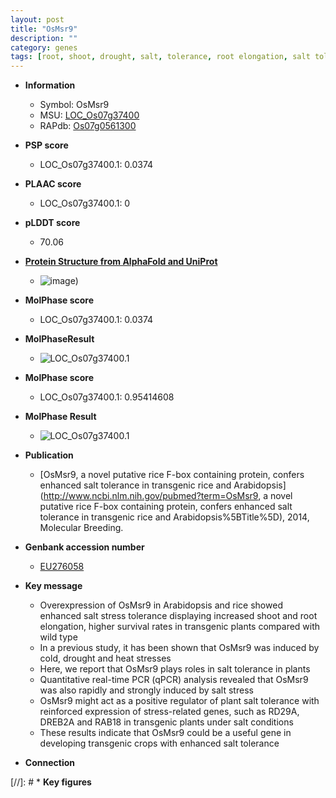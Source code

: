 ```yaml
---
layout: post
title: "OsMsr9"
description: ""
category: genes
tags: [root, shoot, drought, salt, tolerance, root elongation, salt tolerance, salt stress, stress, stress tolerance]
---
```


* **Information**  
    + Symbol: OsMsr9  
    + MSU: [LOC_Os07g37400](http://rice.plantbiology.msu.edu/cgi-bin/ORF_infopage.cgi?orf=LOC_Os07g37400)  
    + RAPdb: [Os07g0561300](http://rapdb.dna.affrc.go.jp/viewer/gbrowse_details/irgsp1?name=Os07g0561300)  

* **PSP score**  
    + LOC_Os07g37400.1: 0.0374 

* **PLAAC score**  
    + LOC_Os07g37400.1: 0 

* **pLDDT score**
    + 70.06

* **[Protein Structure from AlphaFold and UniProt](https://www.uniprot.org/uniprotkb/Q6ZF52/entry#structure)**
    + ![image](https://ricepsp.github.io/images/Q6/AF-Q6ZF52-F1.png))

* **MolPhase score**
    + LOC_Os07g37400.1: 0.0374

* **MolPhaseResult**
    + ![LOC_Os07g37400.1](https://ricepsp.github.io/pictures/LOC_Os07g/LOC_Os07g37400.1.png)

* **MolPhase score**
    + LOC_Os07g37400.1: 0.95414608

* **MolPhase Result**
    + ![LOC_Os07g37400.1](https://304243504.github.io/Pictures/LOC_Os07g/LOC_Os07g37400.1.png)

* **Publication**  
    + [OsMsr9, a novel putative rice F-box containing protein, confers enhanced salt tolerance in transgenic rice and Arabidopsis](http://www.ncbi.nlm.nih.gov/pubmed?term=OsMsr9, a novel putative rice F-box containing protein, confers enhanced salt tolerance in transgenic rice and Arabidopsis%5BTitle%5D), 2014, Molecular Breeding.

* **Genbank accession number**  
    + [EU276058](http://www.ncbi.nlm.nih.gov/nuccore/EU276058)

* **Key message**  
    + Overexpression of OsMsr9 in Arabidopsis and rice showed enhanced salt stress tolerance displaying increased shoot and root elongation, higher survival rates in transgenic plants compared with wild type
    + In a previous study, it has been shown that OsMsr9 was induced by cold, drought and heat stresses
    + Here, we report that OsMsr9 plays roles in salt tolerance in plants
    + Quantitative real-time PCR (qPCR) analysis revealed that OsMsr9 was also rapidly and strongly induced by salt stress
    + OsMsr9 might act as a positive regulator of plant salt tolerance with reinforced expression of stress-related genes, such as RD29A, DREB2A and RAB18 in transgenic plants under salt conditions
    + These results indicate that OsMsr9 could be a useful gene in developing transgenic crops with enhanced salt tolerance

* **Connection**  

[//]: # * **Key figures**  


